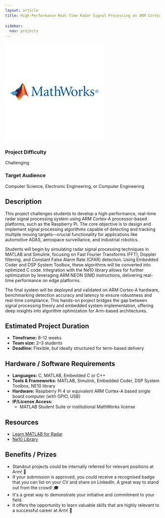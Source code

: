 ```yaml
---
layout: article
title: High-Performance Real-Time Radar Signal Processing on ARM Cortex-A

sidebar:
  nav: projects
---
```


<img class="image image--xl" src="./images/mathworks.png"/>

### Project Difficulty
Challenging

### Target Audience
Computer Science, Electronic Engineering, or Computer Engineering

## Description

This project challenges students to develop a high-performance, real-time radar signal processing system using ARM Cortex-A processor-based platforms, such as the Raspberry Pi. The core objective is to design and implement signal processing algorithms capable of detecting and tracking multiple moving targets—crucial functionality for applications like automotive ADAS, aerospace surveillance, and industrial robotics.

Students will begin by simulating radar signal processing techniques in MATLAB and Simulink, focusing on Fast Fourier Transforms (FFT), Doppler filtering, and Constant False Alarm Rate (CFAR) detection. Using Embedded Coder and DSP System Toolbox, these algorithms will be converted into optimized C code. Integration with the Ne10 library allows for further optimization by leveraging ARM NEON SIMD instructions, delivering real-time performance on edge platforms.

The final system will be deployed and validated on ARM Cortex-A hardware, benchmarking detection accuracy and latency to ensure robustness and real-time compliance. This hands-on project bridges the gap between signal processing theory and embedded system implementation, offering deep insights into algorithm optimization for Arm-based architectures.

## Estimated Project Duration

- **Timeframe:** 8–12 weeks
- **Team size:** 2–3 students
- **Deadline:** Flexible, but ideally structured for term-based delivery

## Hardware / Software Requirements

- **Languages:** C, MATLAB, Embedded C or C++
- **Tools & Frameworks:** MATLAB, Simulink, Embedded Coder, DSP System Toolbox, NE10 library
- **Hardware:** Raspberry Pi 4 or equivalent ARM Cortex-A based single board computer (with GPIO, USB)
- **IP/License Access:** 
  - MATLAB Student Suite or institutional MathWorks license

## Resources

- [Learn MATLAB for Radar](https://uk.mathworks.com/help/radar/index.html)
- [Ne10 Library](https://uk.mathworks.com/help/ecoder/supported-matlab-functions-for-arm-cortexa.html)

## Benefits / Prizes

- Standout projects could be internally referred for relevant positions at Arm! 📃  
- If your submission is approved, you could receive a recognised badge that you can list on your CV and share on LinkedIn. A great way to stand out from the crowd! 🎓  
- It's a great way to demonstrate your initiative and commitment to your field.  
- It offers the opportunity to learn valuable skills that are highly relevant to a successful career at Arm! 🎉
